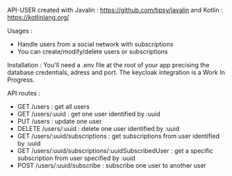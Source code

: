 API-USER created with Javalin : https://github.com/tipsy/javalin and Kotlin : https://kotlinlang.org/

Usages : 
- Handle users from a social network with subscriptions
- You can create/modify/delete users or subscriptions

Installation : 
You'll need a .env file at the root of your app precising the database credentials, adress and port. 
The keycloak integration is a Work In Progress.

API routes :  
- GET /users  : get all users
- GET /users/:uuid : get one user identified by :uuid
- PUT /users : update one user
- DELETE /users/:uuid : delete one user identified by :uuid
- GET /users/:uuid/subscriptions : get subscriptions from user identified by :uuid
- GET /users/:uuid/subscriptions/:uuidSubscribedUser : get a specific subscription from user specified by :uuid 
- POST /users/:uuid/subscribe : subscribe one user to another user
